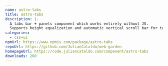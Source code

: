 ```yaml
---
name: astro-tabs
title: astro-tabs
description: |-
  A tabs bar + panels component which works entirely without JS.
  Supports height equalization and automatic vertical scroll bar for tabs bar.
categories:
  - css+ui
npmUrl: https://www.npmjs.com/package/astro-tabs
repoUrl: https://github.com/JulianCataldo/web-garden
homepageUrl: https://code.juliancataldo.com/component/astro-tabs
downloads: 260
---
```

